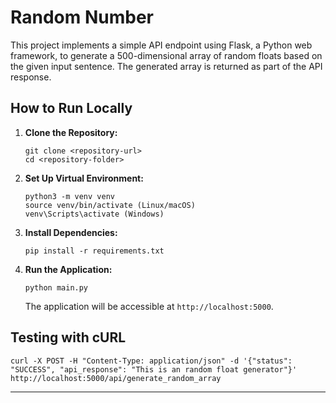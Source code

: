 # Random Number

This project implements a simple API endpoint using Flask, a Python web framework, to generate a 500-dimensional array of random floats based on the given input sentence. The generated array is returned as part of the API response.

## How to Run Locally

1. **Clone the Repository:**
    ```
    git clone <repository-url>
    cd <repository-folder>
    ```

2. **Set Up Virtual Environment:**
    ```
    python3 -m venv venv
    source venv/bin/activate (Linux/macOS)
    venv\Scripts\activate (Windows)
    ```

3. **Install Dependencies:**
    ```
    pip install -r requirements.txt
    ```

4. **Run the Application:**
    ```
    python main.py
    ```
    The application will be accessible at `http://localhost:5000`.


## Testing with cURL

    curl -X POST -H "Content-Type: application/json" -d '{"status": "SUCCESS", "api_response": "This is an random float generator"}' http://localhost:5000/api/generate_random_array

---